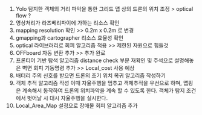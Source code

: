 1. Yolo 탐지한 객체의 거리 파악을 통한 그리드 맵 상의 드론의 위치 조정 > optical flow ? 
2. 영상처리가 라즈베리파이에 가하는 리소스 확인
3. mapping resolution 확인 >> 0.2m x 0.2m 로 변경
4. gmapping과 cartographer 리소스 효율성 확인
5. optical 라이브러리로 회피 알고리즘 적용 >> 제한된 자원으로 힘들것
6. OFFboard 자동 변환 추가 >> 추가 완료
7. 프론티어 기반 탐색 알고리즘 distance check 부분 재확인 및 주석으로 설명해놓은 벽면 회피 기동명령 추가 >> Local_cost 사용 예상
8. 배터리 주의 신호를 받으면 드론의 초기 위치 복귀 알고리즘 작성하기
9. 객체 추적 알고리즘 작성 이때 자율주행을 멈추고 객체추적을 우선으로 하며, 맵핑은 계속해서 동작하여 드론의 위치파악을 계속 할 수 있도록 한다. 객체가 탐지 조건에서 벗어날 시 대시 자율주행을 실시한다.
10. Local_Area_Map 설정으로 장애물 회피 알고리즘 추가
